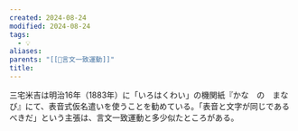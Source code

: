 ```yaml
---
created: 2024-08-24
modified: 2024-08-24
tags:
  - 💡
aliases: 
parents: "[[📝言文一致運動]]"
title: 
---
```

三宅米吉は明治16年（1883年）に「いろはくわい」の機関紙『かな　の　まなび』にて、表音式仮名遣いを使うことを勧めている。「表音と文字が同じであるべきだ」という主張は、言文一致運動と多少似たところがある。